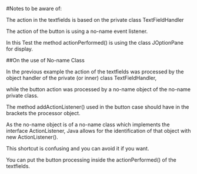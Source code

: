 


#Notes to be aware of:

The action in the textfields is based on the private class TextFieldHandler

The action of the button is using a no-name event listener. 

In this Test the method actionPerformed() is using the class JOptionPane for display.

##On the use of No-name Class

In the previous example the action of the textfields  was processed by the object handler of the private (or inner) class TextFieldHandler,

while the button action was processed by a no-name object of the no-name private class.

The method addActionListener() used in the button case should have in the brackets the processor object.  

As the no-name object is of a no-name class which implements the interface ActionListener, Java allows for the identification of that object with new ActionListener(). 

This shortcut is confusing and you can avoid it if you want. 

You can put the button processing inside the actionPerformed() of the textfields.


